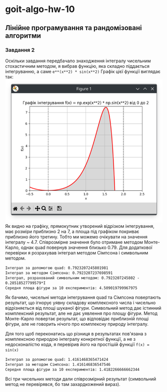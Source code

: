 # goit-algo-hw-10
## Лінійне програмування та рандомізовані алгоритми

### Завдання 2
Оскільки завдання передбачало знаходження інтегралу чисельним стохастичним методом, я вибрав функцію, яка складно піддається інтегруванню, а саме `e**(x**2) * sin(x**2)`
Графік цієї функції виглядає так:
![plot](./graphic.png)
Як видно на графіку, прямокутник утворений відрізком інтегрування, має розміри приблизно 2 на 7, а площа під графіком покриває приблизно його третину. Тобто ми можемо очікувати на значення інтегралу ~ 4.7.
Співрозмірне значення було отримане методом Монте-Карло, однак quad повернув значення близько 0.79. Для додаткової перевірки я розрахував інтеграл методом Сімпсона і символьним методом. 
```
Інтеграл за допомогою quad: 0.7923207245801981
Інтеграл за методом Сімпсона: 0.7923207237698591
Інтеграл, розрахований символьним методом: 0.7923207245802 - 0.28518527799579*I
Середня площа фігури за 10 експериментів: 4.509019799967975
```
Як бачимо, чисельні методи інтегрування quad та Сімпсона повертають результат, що ігнорує уявну складову комплексного числа і чисельно відрізняється від площі шуканої фігури. Символьний метод дає істинний комплексний результат, але не дає уявлення про площу фігури. Метод Монте-Карло повертає результат, що відповідає приблизній площі фігури, але не говорить нічого про комплексну природу інтегралу.

Для того щоб переконатись що різниця в результатах пов'язана з комплексною природою інтегралу конкретної функції, а не з недосконалістю кода, я перевірив його на простішій функції `f(x) = sin(x)`
```
Інтеграл за допомогою quad: 1.4161468365471424
Інтеграл за методом Сімпсона: 1.416146836547546
Середня площа фігури за 10 експериментів: 1.4182266666662344
```
Всі три чисельних методи дали співрозмірний результат (символьний метод не перевірявся, бо там захардкожений вираз).
